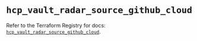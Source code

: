 # `hcp_vault_radar_source_github_cloud`

Refer to the Terraform Registry for docs: [`hcp_vault_radar_source_github_cloud`](https://registry.terraform.io/providers/hashicorp/hcp/0.103.0/docs/resources/vault_radar_source_github_cloud).
